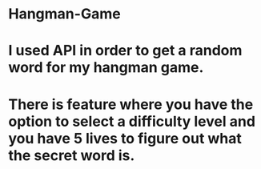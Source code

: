 # Hangman-Game
# I used API in order to get a random word for my hangman game.
# There is feature where you have the option to select a difficulty level and you have 5 lives to figure out what the secret word is.
